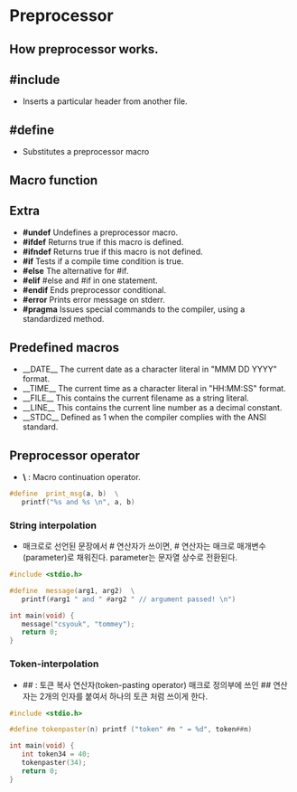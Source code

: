 # Preprocessor

## How preprocessor works.

## \#include

- Inserts a particular header from another file. 

## \#define

- Substitutes a preprocessor macro

## Macro function

## Extra

- **\#undef**   Undefines a preprocessor macro.
- **\#ifdef**	Returns true if this macro is defined.
- **\#ifndef**	Returns true if this macro is not defined.
- **\#if**	Tests if a compile time condition is true.
- **\#else**	The alternative for #if.
- **\#elif**	#else and #if in one statement.
- **\#endif**	Ends preprocessor conditional.
- **\#error**	Prints error message on stderr.
- **\#pragma**	Issues special commands to the compiler, using a standardized method.


## Predefined macros

- \_\_DATE\_\_	The current date as a character literal in "MMM DD YYYY" format.
- \_\_TIME\_\_	The current time as a character literal in "HH:MM:SS" format.
- \_\_FILE\_\_	This contains the current filename as a string literal.
- \_\_LINE\_\_	This contains the current line number as a decimal constant.
- \_\_STDC\_\_	Defined as 1 when the compiler complies with the ANSI standard.

## Preprocessor operator

- **\\**  : Macro continuation operator.

```cpp 
#define  print_msg(a, b)  \
   printf("%s and %s \n", a, b)
```

### String interpolation 
- 매크로로 선언된 문장에서 \# 연산자가 쓰이면, \# 연산자는 매크로 매개변수(parameter)로 채워진다. 
parameter는 문자열 상수로 전환된다.  

``` cpp 
#include <stdio.h>

#define  message(arg1, arg2)  \
   printf(#arg1 " and " #arg2 " // argument passed! \n")

int main(void) {
   message("csyouk", "tommey");
   return 0;
}
```

### Token-interpolation
- \#\# : 토큰 복사 연산자(token-pasting operator)
매크로 정의부에 쓰인 \#\# 연산자는 2개의 인자를 붙여서 하나의 토큰 처럼 쓰이게 한다.

```cpp 
#include <stdio.h>

#define tokenpaster(n) printf ("token" #n " = %d", token##n)

int main(void) {
   int token34 = 40;
   tokenpaster(34);
   return 0;
}
```

